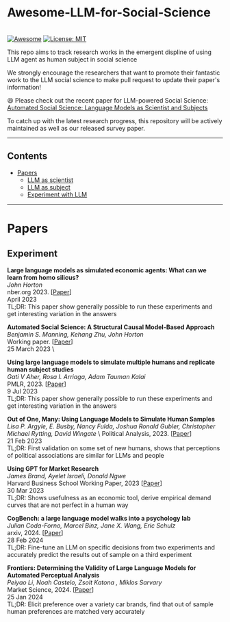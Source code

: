 # Awesome-LLM-for-Social-Science 

\
[![Awesome](https://awesome.re/badge.svg)](https://awesome.re)
[![License: MIT](https://img.shields.io/badge/License-MIT-green.svg)](https://opensource.org/licenses/MIT)



This repo aims to track research works in the emergent displine of using LLM agent as human subject in social science

We strongly encourage the researchers that want to promote their fantastic work to the LLM social science to make pull request to update their paper's information!

:satisfied: Please check out the recent paper for LLM-powered Social Science: [Automated Social Science: Language Models as Scientist and Subjects](https://arxiv.org/abs/2404.11794)

To catch up with the latest research progress, this repository will be actively maintained as well as our released survey paper.

--- 

## Contents

- [Papers](#papers)
  - [LLM as scientist](#experiment)
  - [LLM as subject](#experiment)
  - [Experiment with LLM](#experiment)



--- 

# Papers 

## Experiment

**Large language models as simulated economic agents: What can we learn from homo silicus?** \
*John Horton* \
nber.org 2023. [[Paper](https://www.nber.org/papers/w31122)]\
April 2023\
TL;DR: This paper show generally possible to run these experiments and get interesting variation in the answers

**Automated Social Science: A Structural Causal Model-Based Approach** \
*Benjamin S. Manning, Kehang Zhu, John Horton* \
Working paper. [[Paper](https://kehang-zhu.github.io/files/rs.pdf)]\
25 March 2023 \

**Using large language models to simulate multiple humans and replicate human subject studies** \
*Gati V Aher, Rosa I. Arriaga, Adam Tauman Kalai* \
PMLR, 2023. [[Paper](https://arxiv.org/abs/2208.10264)]\
9 Jul 2023\
TL;DR: This paper show generally possible to run these experiments and get interesting variation in the answers


**Out of One, Many: Using Language Models to Simulate Human Samples** \
*Lisa P. Argyle, E. Busby, Nancy Fulda, Joshua Ronald Gubler, Christopher Michael Rytting, David Wingate*  \ 
Political Analysis, 2023. [[Paper](https://www.cambridge.org/core/journals/political-analysis/article/abs/out-of-one-many-using-language-models-to-simulate-human-samples/035D7C8A55B237942FB6DBAD7CAA4E49)] \
21 Feb 2023 \
TL;DR: First validation on some set of new humans, shows that perceptions of political associations are similar for LLMs and people

**Using GPT for Market Research** \
*James Brand, Ayelet Israeli, Donald Ngwe* \
Harvard Business School Working Paper, 2023 [[Paper](https://www.hbs.edu/ris/Publication%20Files/23-062_b8fbedcd-ade4-49d6-8bb7-d216650ff3bd.pdf)] \
30 Mar 2023 \
TL;DR: Shows usefulness as an economic tool, derive empirical demand curves that are not perfect in a human way

**CogBench: a large language model walks into a psychology lab** \
*Julian Coda-Forno, Marcel Binz, Jane X. Wang, Eric Schulz* \
arxiv, 2024. [[Paper](https://arxiv.org/abs/2402.18225)]\
28 Feb 2024 \
TL;DR: Fine-tune an LLM on specific decisions from two experiments and accurately predict the results out of sample on a third experiment

**Frontiers: Determining the Validity of Large Language Models for Automated Perceptual Analysis** \
*Peiyao Li, Noah Castelo, Zsolt Katona , Miklos Sarvary* \
Market Science, 2024. [[Paper](https://pubsonline.informs.org/doi/10.1287/mksc.2023.0454)]\
25 Jan 2024 \
TL;DR: Elicit preference over a variety car brands, find that out of sample human preferences are matched very accurately


